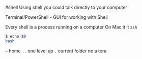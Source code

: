 #shell 
Using shell you could talk directly to your computer 

Terminal/PowerShell - GUI for working with Shell

Every shell is a process running on a computer
On Mac it it `zsh`

```bash
$ echo $0
bash

```


`~` home
`..` one level up
`.` current folder
no
a tera 







